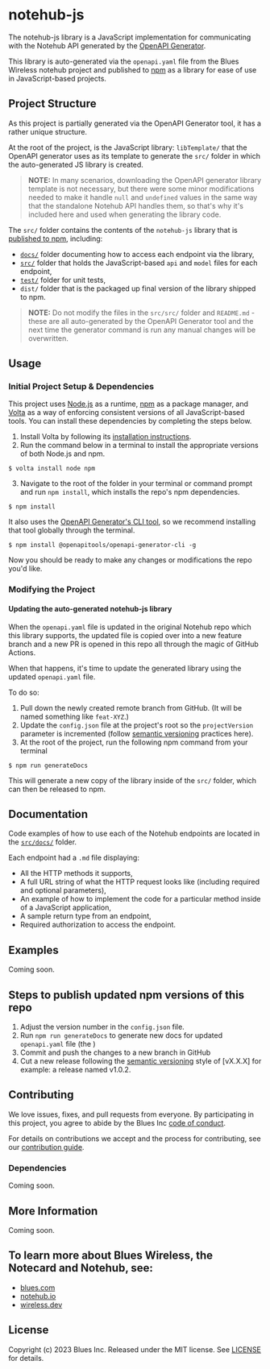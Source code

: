 # notehub-js

The notehub-js library is a JavaScript implementation for communicating with the Notehub API
generated by the [OpenAPI Generator](https://openapi-generator.tech).

This library is auto-generated via the `openapi.yaml` file from the Blues Wireless notehub project and published
to [npm](https://www.npmjs.com/package/@blues-inc/notehub-js) as a library for ease of use in JavaScript-based projects.

## Project Structure

As this project is partially generated via the OpenAPI Generator tool, it has a rather unique structure.

At the root of the project, is the JavaScript library: `libTemplate/` that the OpenAPI generator uses as its template to generate the `src/` folder in which the auto-generated JS library is created.

> **NOTE:** In many scenarios, downloading the OpenAPI generator library template is not necessary, but there were some minor modifications needed to make it handle `null` and `undefined` values in the same way that the standalone Notehub API handles them, so that's why it's included here and used when generating the library code.

The `src/` folder contains the contents of the `notehub-js` library that is [published to npm](https://www.npmjs.com/package/@blues-inc/notehub-js), including:
- [`docs/`](src/docs/) folder documenting how to access each endpoint via the library, 
- [`src/`](src/src/) folder that holds the JavaScript-based `api` and `model` files for each endpoint,
- [`test/`](src/test/) folder for unit tests,
- `dist/` folder that is the packaged up final version of the library shipped to npm.

> **NOTE:** Do not modify the files in the `src/src/` folder and `README.md` - these are all auto-generated by the OpenAPI Generator tool and the next time the generator command is run any manual changes will be overwritten.

## Usage

### Initial Project Setup & Dependencies

This project uses [Node.js](https://nodejs.org/en/) as a runtime, [npm](https://www.npmjs.com/) as a package manager, and [Volta](https://volta.sh/) as a way of enforcing consistent versions of all JavaScript-based tools. You can install these dependencies by completing the steps below.

1. Install Volta by following its [installation instructions](https://docs.volta.sh/guide/getting-started).
2. Run the command below in a terminal to install the appropriate versions of both Node.js and npm.
```shell
$ volta install node npm
```
3. Navigate to the root of the folder in your terminal or command prompt and run `npm install`, which installs the repo's npm dependencies.
``` shell
$ npm install
```

It also uses the [OpenAPI Generator's CLI tool](https://openapi-generator.tech/docs/installation), so we recommend installing that tool globally through the terminal.
```shell
$ npm install @openapitools/openapi-generator-cli -g
```

Now you should be ready to make any changes or modifications the repo you'd like.

### Modifying the Project

#### Updating the auto-generated notehub-js library

When the `openapi.yaml` file is updated in the original Notehub repo which this library supports, the updated file is copied over into a new feature branch and a new PR is opened in this repo all through the magic of GitHub Actions.

When that happens, it's time to update the generated library using the updated `openapi.yaml` file.

To do so:
1. Pull down the newly created remote branch from GitHub. (It will be named something like `feat-XYZ`.)
2. Update the `config.json` file at the project's root so the `projectVersion` parameter is incremented (follow [semantic versioning](https://semver.org/) practices here).
3. At the root of the project, run the following npm command from your terminal
```shell
$ npm run generateDocs
```

This will generate a new copy of the library inside of the `src/` folder, which can then be released to npm.

## Documentation

Code examples of how to use each of the Notehub endpoints are located in the [`src/docs/`](src/docs/) folder.

Each endpoint had a `.md` file displaying:
- All the HTTP methods it supports, 
- A full URL string of what the HTTP request looks like (including required and optional parameters),
- An example of how to implement the code for a particular method inside of a JavaScript application,
- A sample return type from an endpoint,
- Required authorization to access the endpoint.

## Examples

Coming soon.

## Steps to publish updated npm versions of this repo

1. Adjust the version number in the `config.json` file.
2. Run `npm run generateDocs` to generate new docs for updated `openapi.yaml` file (the )
3. Commit and push the changes to a new branch in GitHub
4. Cut a new release following the [semantic versioning](https://semver.org/) style of [vX.X.X] for example: a release named v1.0.2.

## Contributing

We love issues, fixes, and pull requests from everyone. By participating in this project, you agree to abide by
the Blues Inc [code of conduct].

For details on contributions we accept and the process for contributing, see our
[contribution guide](CONTRIBUTING.md).

### Dependencies

Coming soon.

## More Information

Coming soon.

## To learn more about Blues Wireless, the Notecard and Notehub, see:

* [blues.com](https://blues.io)
* [notehub.io][Notehub]
* [wireless.dev](https://wireless.dev)

## License

Copyright (c) 2023 Blues Inc. Released under the MIT license. See
[LICENSE](LICENSE) for details.

[blues]: https://blues.com
[code of conduct]: https://blues.github.io/opensource/code-of-conduct
[Notehub]: https://notehub.io